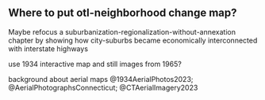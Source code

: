 ## Where to put otl-neighborhood change map?

Maybe refocus a suburbanization-regionalization-without-annexation chapter
by showing how city-suburbs became economically interconnected with interstate highways

use 1934 interactive map
and still images from 1965?

background about aerial maps
@1934AerialPhotos2023; @AerialPhotographsConnecticut; @CTAerialImagery2023
